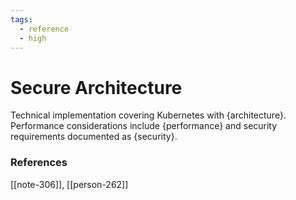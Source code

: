 ```yaml
---
tags:
  - reference
  - high
---
```


# Secure Architecture

Technical implementation covering Kubernetes with {architecture}. Performance considerations include {performance} and security requirements documented as {security}.



### References
[[note-306]], [[person-262]]
